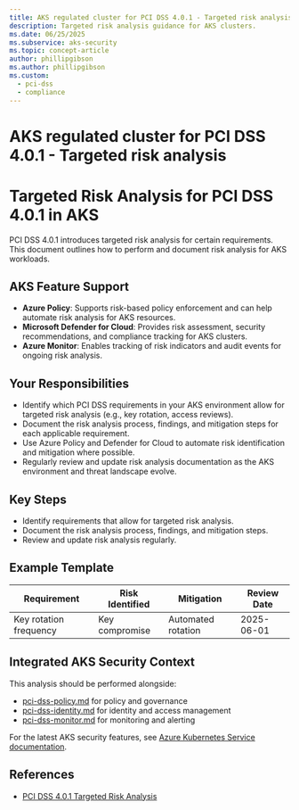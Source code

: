 ```yaml
---
title: AKS regulated cluster for PCI DSS 4.0.1 - Targeted risk analysis
description: Targeted risk analysis guidance for AKS clusters.
ms.date: 06/25/2025
ms.subservice: aks-security
ms.topic: concept-article
author: phillipgibson
ms.author: phillipgibson
ms.custom:
  - pci-dss
  - compliance
---
```


# AKS regulated cluster for PCI DSS 4.0.1 - Targeted risk analysis

# Targeted Risk Analysis for PCI DSS 4.0.1 in AKS


PCI DSS 4.0.1 introduces targeted risk analysis for certain requirements. This document outlines how to perform and document risk analysis for AKS workloads.

## AKS Feature Support

- **Azure Policy**: Supports risk-based policy enforcement and can help automate risk analysis for AKS resources.
- **Microsoft Defender for Cloud**: Provides risk assessment, security recommendations, and compliance tracking for AKS clusters.
- **Azure Monitor**: Enables tracking of risk indicators and audit events for ongoing risk analysis.

## Your Responsibilities

- Identify which PCI DSS requirements in your AKS environment allow for targeted risk analysis (e.g., key rotation, access reviews).
- Document the risk analysis process, findings, and mitigation steps for each applicable requirement.
- Use Azure Policy and Defender for Cloud to automate risk identification and mitigation where possible.
- Regularly review and update risk analysis documentation as the AKS environment and threat landscape evolve.

## Key Steps
- Identify requirements that allow for targeted risk analysis.
- Document the risk analysis process, findings, and mitigation steps.
- Review and update risk analysis regularly.

## Example Template
| Requirement | Risk Identified | Mitigation | Review Date |
|-------------|----------------|-----------|-------------|
| Key rotation frequency | Key compromise | Automated rotation | 2025-06-01 |


## Integrated AKS Security Context

This analysis should be performed alongside:
- [pci-dss-policy.md](policy.md) for policy and governance
- [pci-dss-identity.md](identity.md) for identity and access management
- [pci-dss-monitor.md](monitor.md) for monitoring and alerting

For the latest AKS security features, see [Azure Kubernetes Service documentation](https://learn.microsoft.com/azure/aks/).

## References
- [PCI DSS 4.0.1 Targeted Risk Analysis](https://www.pcisecuritystandards.org/)


